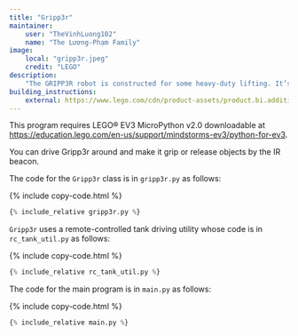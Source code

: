 ```yaml
---
title: "Gripp3r"
maintainer:
    user: "TheVinhLuong102"
    name: "The Lương-Phạm Family"
image:
    local: "gripp3r.jpeg"
    credit: "LEGO"
description:
    "The GRIPP3R robot is constructed for some heavy-duty lifting. It’s got the muscle to grab and drop a can of soda with its powerful grasping grippers."
building_instructions:
    external: https://www.lego.com/cdn/product-assets/product.bi.additional.extra.pdf/31313_X_GRIPP3R.pdf
---
```



This program requires LEGO® EV3 MicroPython v2.0 downloadable at https://education.lego.com/en-us/support/mindstorms-ev3/python-for-ev3.

You can drive Gripp3r around and make it grip or release objects by the IR beacon.

The code for the `Gripp3r` class is in `gripp3r.py` as follows:

{% include copy-code.html %}
```python
{% include_relative gripp3r.py %}
```

`Gripp3r` uses a remote-controlled tank driving utility whose code is in `rc_tank_util.py` as follows:

{% include copy-code.html %}
```python
{% include_relative rc_tank_util.py %}
```

The code for the main program is in `main.py` as follows:

{% include copy-code.html %}
```python
{% include_relative main.py %}
```
